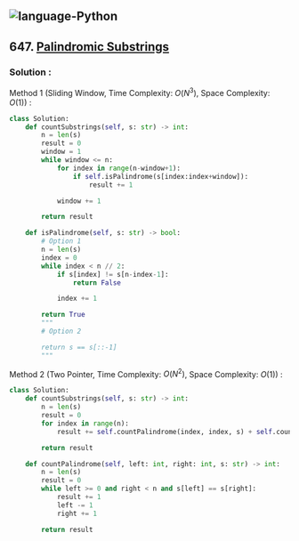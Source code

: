![language-Python](https://img.shields.io/badge/%20-Python-ffd43b?style=for-the-badge&logo=PYTHON)
---

## 647. [Palindromic Substrings](https://leetcode.com/problems/palindromic-substrings)

### Solution :

Method 1 (Sliding Window, Time Complexity: $O(N^3)$, Space Complexity: $O(1)$) :
```python
class Solution:
    def countSubstrings(self, s: str) -> int:
        n = len(s)
        result = 0
        window = 1
        while window <= n:
            for index in range(n-window+1):
                if self.isPalindrome(s[index:index+window]):
                    result += 1

            window += 1

        return result

    def isPalindrome(self, s: str) -> bool:
        # Option 1
        n = len(s)
        index = 0
        while index < n // 2:
            if s[index] != s[n-index-1]:
                return False

            index += 1

        return True
        """
        # Option 2

        return s == s[::-1]
        """
```

Method 2 (Two Pointer, Time Complexity: $O(N^2)$, Space Complexity: $O(1)$) :
```python
class Solution:
    def countSubstrings(self, s: str) -> int:
        n = len(s)
        result = 0
        for index in range(n):
            result += self.countPalindrome(index, index, s) + self.countPalindrome(index, index+1, s)

        return result

    def countPalindrome(self, left: int, right: int, s: str) -> int:
        n = len(s)
        result = 0
        while left >= 0 and right < n and s[left] == s[right]:
            result += 1
            left -= 1
            right += 1

        return result
```
